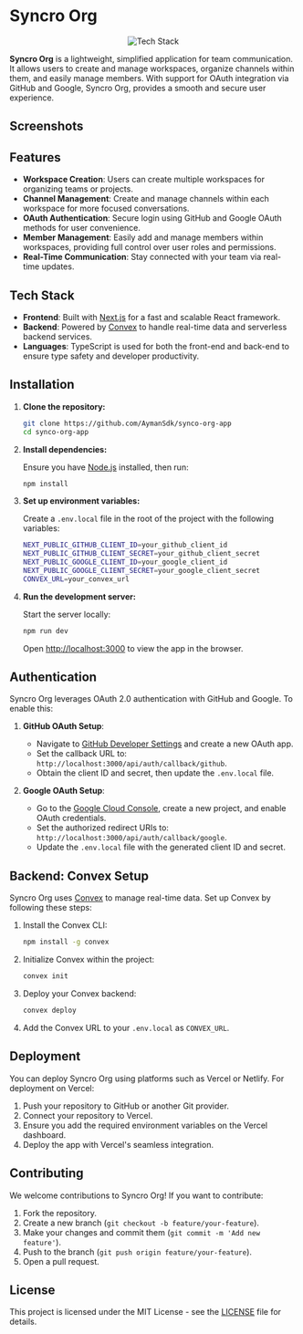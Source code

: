 # Syncro Org



<!-- Used Tech -->

<p align="center">
  <img src="https://skillicons.dev/icons?i=nextjs,react,ts,vercel,nodejs" alt="Tech Stack" />
  </p>

**Syncro Org** is a lightweight, simplified application for team communication. It allows users to create and manage workspaces, organize channels within them, and easily manage members. With support for OAuth integration via GitHub and Google, Syncro Org, provides a smooth and secure user experience.

## Screenshots



## Features

- **Workspace Creation**: Users can create multiple workspaces for organizing teams or projects.
- **Channel Management**: Create and manage channels within each workspace for more focused conversations.
- **OAuth Authentication**: Secure login using GitHub and Google OAuth methods for user convenience.
- **Member Management**: Easily add and manage members within workspaces, providing full control over user roles and permissions.
- **Real-Time Communication**: Stay connected with your team via real-time updates.

## Tech Stack

- **Frontend**: Built with [Next.js](https://nextjs.org/) for a fast and scalable React framework.
- **Backend**: Powered by [Convex](https://convex.dev/) to handle real-time data and serverless backend services.
- **Languages**: TypeScript is used for both the front-end and back-end to ensure type safety and developer productivity.

## Installation

1. **Clone the repository:**

   ```bash
   git clone https://github.com/AymanSdk/synco-org-app
   cd synco-org-app
   ```

2. **Install dependencies:**

   Ensure you have [Node.js](https://nodejs.org/) installed, then run:

   ```bash
   npm install
   ```

3. **Set up environment variables:**

   Create a `.env.local` file in the root of the project with the following variables:

   ```bash
   NEXT_PUBLIC_GITHUB_CLIENT_ID=your_github_client_id
   NEXT_PUBLIC_GITHUB_CLIENT_SECRET=your_github_client_secret
   NEXT_PUBLIC_GOOGLE_CLIENT_ID=your_google_client_id
   NEXT_PUBLIC_GOOGLE_CLIENT_SECRET=your_google_client_secret
   CONVEX_URL=your_convex_url
   ```

4. **Run the development server:**

   Start the server locally:

   ```bash
   npm run dev
   ```

   Open [http://localhost:3000](http://localhost:3000) to view the app in the browser.

## Authentication

Syncro Org leverages OAuth 2.0 authentication with GitHub and Google. To enable this:

1. **GitHub OAuth Setup**:

   - Navigate to [GitHub Developer Settings](https://github.com/settings/developers) and create a new OAuth app.
   - Set the callback URL to: `http://localhost:3000/api/auth/callback/github`.
   - Obtain the client ID and secret, then update the `.env.local` file.

2. **Google OAuth Setup**:
   - Go to the [Google Cloud Console](https://console.cloud.google.com/), create a new project, and enable OAuth credentials.
   - Set the authorized redirect URIs to: `http://localhost:3000/api/auth/callback/google`.
   - Update the `.env.local` file with the generated client ID and secret.

## Backend: Convex Setup

Syncro Org uses [Convex](https://convex.dev/) to manage real-time data. Set up Convex by following these steps:

1. Install the Convex CLI:

   ```bash
   npm install -g convex
   ```

2. Initialize Convex within the project:

   ```bash
   convex init
   ```

3. Deploy your Convex backend:

   ```bash
   convex deploy
   ```

4. Add the Convex URL to your `.env.local` as `CONVEX_URL`.

## Deployment

You can deploy Syncro Org using platforms such as Vercel or Netlify. For deployment on Vercel:

1. Push your repository to GitHub or another Git provider.
2. Connect your repository to Vercel.
3. Ensure you add the required environment variables on the Vercel dashboard.
4. Deploy the app with Vercel's seamless integration.

## Contributing

We welcome contributions to Syncro Org! If you want to contribute:

1. Fork the repository.
2. Create a new branch (`git checkout -b feature/your-feature`).
3. Make your changes and commit them (`git commit -m 'Add new feature'`).
4. Push to the branch (`git push origin feature/your-feature`).
5. Open a pull request.

## License

This project is licensed under the MIT License - see the [LICENSE](LICENSE) file for details.
